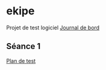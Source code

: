 # ekipe
Projet de test logiciel
[Journal de bord](https://docs.google.com/document/d/1M-cWktuPdV5ewKOIUwUixcGg2JG6K42BHZnCQ2T88kU/edit?usp=sharing)

## Séance 1
[Plan de test ](https://docs.google.com/spreadsheets/d/1dOFq0Xq1IXeyr26tty6LnLczpEqfil-WFBlGGizsVB4/edit?gid=0#gid=0)
